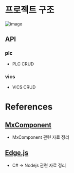 # 프로젝트 구조
![image](/doc/img/VicsLoaderErch.png)

## API
### plc
- PLC CRUD
### vics
- VICS CRUD

# References
## [MxComponent](/doc/mxcomponent.md)
- MxComponent 관련 자료 정리
## [Edge.js](/doc/edgejs.md)
- C# -> Nodejs 관련 자료 정리
